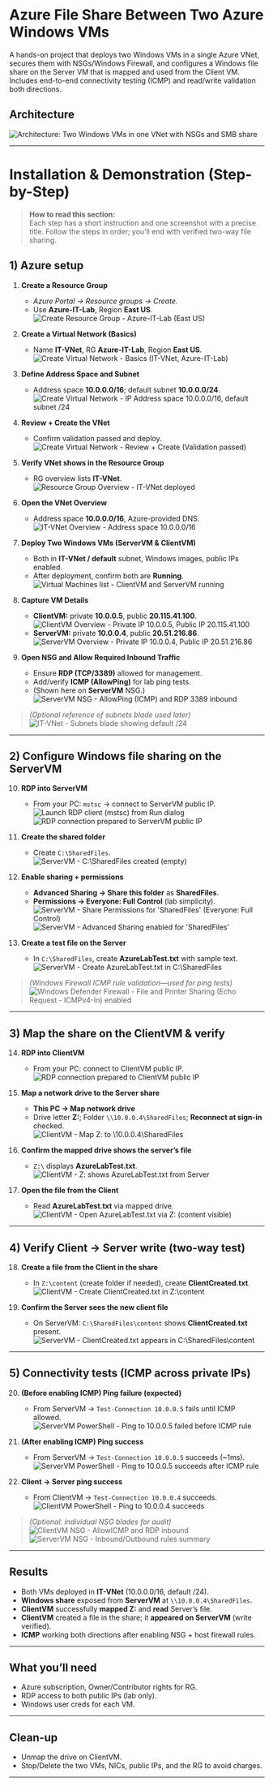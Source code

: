 # Azure File Share Between Two Azure Windows VMs

A hands-on project that deploys two Windows VMs in a single Azure VNet, secures them with NSGs/Windows Firewall, and configures a Windows file share on the Server VM that is mapped and used from the Client VM. Includes end-to-end connectivity testing (ICMP) and read/write validation both directions.

## Architecture

![Architecture: Two Windows VMs in one VNet with NSGs and SMB share](images/A_network_diagram_illustrates_an_Azure_cloud_envir.png)

---

# Installation & Demonstration (Step-by-Step)

> **How to read this section:**  
> Each step has a short instruction and one screenshot with a precise title. Follow the steps in order; you’ll end with verified two-way file sharing.

## 1) Azure setup

1. **Create a Resource Group**
   - *Azure Portal → Resource groups → Create.*
   - Use **Azure-IT-Lab**, Region **East US**.  
   ![Create Resource Group - Azure-IT-Lab (East US)](images/Screenshot_1.png)

2. **Create a Virtual Network (Basics)**
   - Name **IT-VNet**, RG **Azure-IT-Lab**, Region **East US**.  
   ![Create Virtual Network - Basics (IT-VNet, Azure-IT-Lab)](images/Screenshot_2.png)

3. **Define Address Space and Subnet**
   - Address space **10.0.0.0/16**; default subnet **10.0.0.0/24**.  
   ![Create Virtual Network - IP Address space 10.0.0.0/16, default subnet /24](images/Screenshot_3.png)

4. **Review + Create the VNet**
   - Confirm validation passed and deploy.  
   ![Create Virtual Network - Review + Create (Validation passed)](images/Screenshot_4.png)

5. **Verify VNet shows in the Resource Group**
   - RG overview lists **IT-VNet**.  
   ![Resource Group Overview - IT-VNet deployed](images/Screenshot_5.png)

6. **Open the VNet Overview**
   - Address space **10.0.0.0/16**, Azure-provided DNS.  
   ![IT-VNet Overview - Address space 10.0.0.0/16](images/Screenshot_6.png)

7. **Deploy Two Windows VMs (ServerVM & ClientVM)**
   - Both in **IT-VNet / default** subnet, Windows images, public IPs enabled.  
   - After deployment, confirm both are **Running**.  
   ![Virtual Machines list - ClientVM and ServerVM running](images/Screenshot_7.png)

8. **Capture VM Details**
   - **ClientVM:** private **10.0.0.5**, public **20.115.41.100**.  
   ![ClientVM Overview - Private IP 10.0.0.5, Public IP 20.115.41.100](images/Screenshot_8.png)
   - **ServerVM:** private **10.0.0.4**, public **20.51.216.86**.  
   ![ServerVM Overview - Private IP 10.0.0.4, Public IP 20.51.216.86](images/Screenshot_9.png)

9. **Open NSG and Allow Required Inbound Traffic**
   - Ensure **RDP (TCP/3389)** allowed for management.
   - Add/verify **ICMP (AllowPing)** for lab ping tests.
   - (Shown here on **ServerVM** NSG.)  
   ![ServerVM NSG - AllowPing (ICMP) and RDP 3389 inbound](images/Screenshot_10.png)

> *(Optional reference of subnets blade used later)*  
> ![IT-VNet - Subnets blade showing default /24](images/Screenshot_43.png)

---

## 2) Configure Windows file sharing on the **ServerVM**

10. **RDP into ServerVM**
    - From your PC: `mstsc` → connect to ServerVM public IP.  
    ![Launch RDP client (mstsc) from Run dialog](images/Screenshot_12.png)  
    ![RDP connection prepared to ServerVM public IP](images/Screenshot_13.png)

11. **Create the shared folder**
    - Create `C:\SharedFiles`.  
    ![ServerVM - C:\SharedFiles created (empty)](images/Screenshot_14.png)

12. **Enable sharing + permissions**
    - **Advanced Sharing → Share this folder** as **SharedFiles**.  
    - **Permissions → Everyone: Full Control** (lab simplicity).  
    ![ServerVM - Share Permissions for 'SharedFiles' (Everyone: Full Control)](images/Screenshot_15.png)  
    ![ServerVM - Advanced Sharing enabled for 'SharedFiles'](images/Screenshot_16.png)

13. **Create a test file on the Server**
    - In `C:\SharedFiles`, create **AzureLabTest.txt** with sample text.  
    ![ServerVM - Create AzureLabTest.txt in C:\SharedFiles](images/Screenshot_23.png)

> *(Windows Firewall ICMP rule validation—used for ping tests)*  
> ![Windows Defender Firewall - File and Printer Sharing (Echo Request - ICMPv4-In) enabled](images/Screenshot_41.png)

---

## 3) Map the share on the **ClientVM** & verify

14. **RDP into ClientVM**
    - From your PC: connect to ClientVM public IP.  
    ![RDP connection prepared to ClientVM public IP](images/Screenshot_17.png)

15. **Map a network drive to the Server share**
    - **This PC → Map network drive**
    - Drive letter **Z:**; Folder `\\10.0.0.4\SharedFiles`; **Reconnect at sign-in** checked.  
    ![ClientVM - Map Z: to \\10.0.0.4\SharedFiles](images/Screenshot_21.png)

16. **Confirm the mapped drive shows the server’s file**
    - `Z:\` displays **AzureLabTest.txt**.  
    ![ClientVM - Z: shows AzureLabTest.txt from Server](images/Screenshot_22.png)

17. **Open the file from the Client**
    - Read **AzureLabTest.txt** via mapped drive.  
    ![ClientVM - Open AzureLabTest.txt via Z: (content visible)](images/Screenshot_24.png)

---

## 4) Verify **Client → Server** write (two-way test)

18. **Create a file from the Client in the share**
    - In `Z:\content` (create folder if needed), create **ClientCreated.txt**.  
    ![ClientVM - Create ClientCreated.txt in Z:\content](images/Screenshot_19.png)

19. **Confirm the Server sees the new client file**
    - On ServerVM: `C:\SharedFiles\content` shows **ClientCreated.txt** present.  
    ![ServerVM - ClientCreated.txt appears in C:\SharedFiles\content](images/Screenshot_20.png)

---

## 5) Connectivity tests (ICMP across private IPs)

20. **(Before enabling ICMP) Ping failure (expected)**
    - From ServerVM → `Test-Connection 10.0.0.5` fails until ICMP allowed.  
    ![ServerVM PowerShell - Ping to 10.0.0.5 failed before ICMP rule](images/Screenshot_36.png)

21. **(After enabling ICMP) Ping success**
    - From ServerVM → `Test-Connection 10.0.0.5` succeeds (~1ms).  
    ![ServerVM PowerShell - Ping to 10.0.0.5 succeeds after ICMP rule](images/Screenshot_37.png)

22. **Client → Server ping success**
    - From ClientVM → `Test-Connection 10.0.0.4` succeeds.  
    ![ClientVM PowerShell - Ping to 10.0.0.4 succeeds](images/Screenshot_42.png)

> *(Optional: individual NSG blades for audit)*  
> ![ClientVM NSG - AllowICMP and RDP inbound](images/Screenshot_34.png)  
> ![ServerVM NSG - Inbound/Outbound rules summary](images/Screenshot_35.png)

---

## Results

- Both VMs deployed in **IT-VNet** (10.0.0.0/16, default /24).  
- **Windows share** exposed from **ServerVM** at `\\10.0.0.4\SharedFiles`.  
- **ClientVM** successfully **mapped Z:** and **read** Server’s file.  
- **ClientVM** created a file in the share; it **appeared on ServerVM** (write verified).  
- **ICMP** working both directions after enabling NSG + host firewall rules.

---

## What you’ll need

- Azure subscription, Owner/Contributor rights for RG.  
- RDP access to both public IPs (lab only).  
- Windows user creds for each VM.

---

## Clean-up

- Unmap the drive on ClientVM.  
- Stop/Delete the two VMs, NICs, public IPs, and the RG to avoid charges.

---



